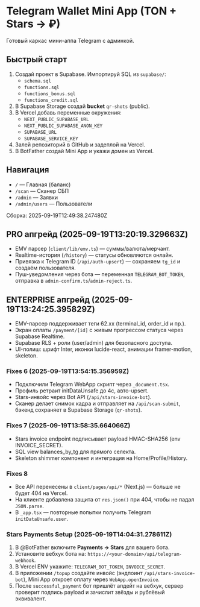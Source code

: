 # Telegram Wallet Mini App (TON + Stars → ₽)

Готовый каркас мини-аппа Telegram с админкой.

## Быстрый старт
1. Создай проект в Supabase. Импортируй SQL из `supabase/`:
   - `schema.sql`
   - `functions.sql`
   - `functions_bonus.sql`
   - `functions_credit.sql`
2. В Supabase Storage создай **bucket** `qr-shots` (public).
3. В Vercel добавь переменные окружения:
   - `NEXT_PUBLIC_SUPABASE_URL`
   - `NEXT_PUBLIC_SUPABASE_ANON_KEY`
   - `SUPABASE_URL`
   - `SUPABASE_SERVICE_KEY`
4. Залей репозиторий в GitHub и задеплой на Vercel.
5. В BotFather создай Mini App и укажи домен из Vercel.

## Навигация
- `/` — Главная (баланс)
- `/scan` — Сканер СБП
- `/admin` — Заявки
- `/admin/users` — Пользователи

Сборка: 2025-09-19T12:49:38.247480Z


## PRO апгрейд (2025-09-19T13:20:19.329663Z)
- EMV парсер (`client/lib/emv.ts`) — суммы/валюта/мерчант.
- Realtime-история (`/history`) — статусы обновляются онлайн.
- Привязка к Telegram ID (`/api/auth-upsert`) — сохраняем `tg_id` и создаём пользователя.
- Пуш-уведомления через бота — переменная `TELEGRAM_BOT_TOKEN`, отправка в `admin-confirm.ts`/`admin-reject.ts`.


## ENTERPRISE апгрейд (2025-09-19T13:24:25.395829Z)
- EMV-парсер поддерживает теги 62.xx (terminal_id, order_id и пр.).
- Экран оплаты `/payment/[id]` с живым прогрессом статуса через Supabase Realtime.
- Supabase RLS + роли (user/admin) для безопасного доступа.
- UI-полиш: шрифт Inter, иконки lucide-react, анимации framer-motion, skeleton.


### Fixes 6 (2025-09-19T13:54:15.356959Z)
- Подключили Telegram WebApp скрипт через `_document.tsx`.
- Профиль ретраит initDataUnsafe до 4с, авто-upsert.
- Stars-инвойс через Bot API (`/api/stars-invoice-bot`).
- Сканер делает снимок кадра и отправляет на `/api/scan-submit`, бэкенд сохраняет в Supabase Storage (`qr-shots`).


### Fixes 7 (2025-09-19T13:58:35.664066Z)
- Stars invoice endpoint подписывает payload HMAC-SHA256 (env INVOICE_SECRET).
- SQL view balances_by_tg для прямого селекта.
- Skeleton shimmer компонент и интеграция на Home/Profile/History.


### Fixes 8
- Все API перенесены в `client/pages/api/*` (Next.js) — больше не будет 404 на Vercel.
- На клиенте добавлена защита от `res.json()` при 404, чтобы не падал `JSON.parse`.
- В `_app.tsx` — повторные попытки получить Telegram `initDataUnsafe.user`.


### Stars Payments Setup (2025-09-19T14:04:31.278611Z)
1) В @BotFather включите **Payments → Stars** для вашего бота.
2) Установите вебхук бота на: `https://<your-domain>/api/telegram-webhook`.
3) В Vercel ENV укажите: `TELEGRAM_BOT_TOKEN`, `INVOICE_SECRET`.
4) В приложении `/topup` создайте инвойс (эндпоинт `/api/stars-invoice-bot`), Mini App откроет оплату через `WebApp.openInvoice`.
5) После `successful_payment` бот пришлёт апдейт на вебхук, сервер проверит подпись payload и зачислит звёзды и рублёвый эквивалент.
